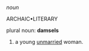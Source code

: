 _noun_

ARCHAIC•LITERARY

plural noun: **damsels**

1. a young [unmarried](https://www.google.com/search?sca_esv=a3c0eab97ff1867a&sxsrf=ACQVn09eSCRjDtq0a9lTkrVf84J3QuI2Rw:1714285032166&q=unmarried&si=AKbGX_onJk-q0LQUYzV7-GRhpJ5Dj-jhXlTOwYTKDVaf3ZdkEPCN2qPeSxWjy2js5fdjN2lRWWMHVTR5HTy6V1UeX_UeJlZRHqW0Zu6bxQyZsILZFK-4J4c%3D&expnd=1&sa=X&ved=2ahUKEwjQ_YqzoeSFAxXJCnkGHRuQC34QyecJegQIJRAQ) woman.